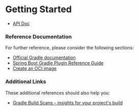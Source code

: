 # Getting Started

- [API Doc](http://localhost:8081/api-doc)

### Reference Documentation

For further reference, please consider the following sections:

- [Official Gradle documentation](https://docs.gradle.org)
- [Spring Boot Gradle Plugin Reference Guide](https://docs.spring.io/spring-boot/docs/2.5.2/gradle-plugin/reference/html/)
- [Create an OCI image](https://docs.spring.io/spring-boot/docs/2.5.2/gradle-plugin/reference/html/#build-image)

### Additional Links

These additional references should also help you:

- [Gradle Build Scans – insights for your project's build](https://scans.gradle.com#gradle)
